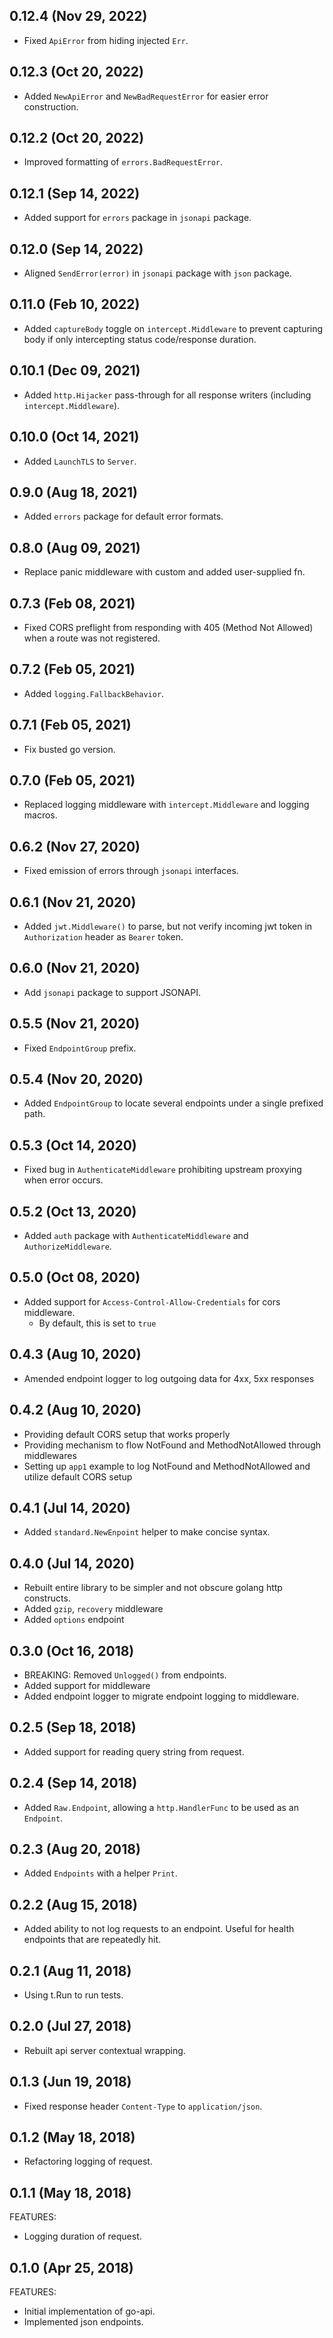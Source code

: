 ## 0.12.4 (Nov 29, 2022)

* Fixed `ApiError` from hiding injected `Err`.

## 0.12.3 (Oct 20, 2022)

* Added `NewApiError` and `NewBadRequestError` for easier error construction.

## 0.12.2 (Oct 20, 2022)

* Improved formatting of `errors.BadRequestError`.

## 0.12.1 (Sep 14, 2022)

* Added support for `errors` package in `jsonapi` package.

## 0.12.0 (Sep 14, 2022)

* Aligned `SendError(error)` in `jsonapi` package with `json` package.

## 0.11.0 (Feb 10, 2022)

* Added `captureBody` toggle on `intercept.Middleware` to prevent capturing body if only intercepting status code/response duration.

## 0.10.1 (Dec 09, 2021)

* Added `http.Hijacker` pass-through for all response writers (including `intercept.Middleware`).

## 0.10.0 (Oct 14, 2021)

* Added `LaunchTLS` to `Server`.

## 0.9.0 (Aug 18, 2021)

* Added `errors` package for default error formats.

## 0.8.0 (Aug 09, 2021)

* Replace panic middleware with custom and added user-supplied fn.

## 0.7.3 (Feb 08, 2021)

* Fixed CORS preflight from responding with 405 (Method Not Allowed) when a route was not registered.

## 0.7.2 (Feb 05, 2021)

* Added `logging.FallbackBehavior`.

## 0.7.1 (Feb 05, 2021)

* Fix busted go version.

## 0.7.0 (Feb 05, 2021)

* Replaced logging middleware with `intercept.Middleware` and logging macros.

## 0.6.2 (Nov 27, 2020)

* Fixed emission of errors through `jsonapi` interfaces.

## 0.6.1 (Nov 21, 2020)

* Added `jwt.Middleware()` to parse, but not verify incoming jwt token in `Authorization` header as `Bearer` token.

## 0.6.0 (Nov 21, 2020)

* Add `jsonapi` package to support JSONAPI.

## 0.5.5 (Nov 21, 2020)

* Fixed `EndpointGroup` prefix.

## 0.5.4 (Nov 20, 2020)

* Added `EndpointGroup` to locate several endpoints under a single prefixed path.

## 0.5.3 (Oct 14, 2020)

* Fixed bug in `AuthenticateMiddleware` prohibiting upstream proxying when error occurs.

## 0.5.2 (Oct 13, 2020)

* Added `auth` package with `AuthenticateMiddleware` and `AuthorizeMiddleware`.

## 0.5.0 (Oct 08, 2020)

* Added support for `Access-Control-Allow-Credentials` for cors middleware.
  * By default, this is set to `true`

## 0.4.3 (Aug 10, 2020)

* Amended endpoint logger to log outgoing data for 4xx, 5xx responses

## 0.4.2 (Aug 10, 2020)

* Providing default CORS setup that works properly
* Providing mechanism to flow NotFound and MethodNotAllowed through middlewares
* Setting up `app1` example to log NotFound and MethodNotAllowed and utilize default CORS setup

## 0.4.1 (Jul 14, 2020)

* Added `standard.NewEnpoint` helper to make concise syntax.

## 0.4.0 (Jul 14, 2020)

* Rebuilt entire library to be simpler and not obscure golang http constructs.
* Added `gzip`, `recovery` middleware
* Added `options` endpoint

## 0.3.0 (Oct 16, 2018)

* BREAKING: Removed `Unlogged()` from endpoints.
* Added support for middleware
* Added endpoint logger to migrate endpoint logging to middleware.

## 0.2.5 (Sep 18, 2018)

* Added support for reading query string from request.

## 0.2.4 (Sep 14, 2018)

* Added `Raw.Endpoint`, allowing a `http.HandlerFunc` to be used as an `Endpoint`. 

## 0.2.3 (Aug 20, 2018)

* Added `Endpoints` with a helper `Print`.

## 0.2.2 (Aug 15, 2018)

* Added ability to not log requests to an endpoint. Useful for health endpoints that are repeatedly hit.

## 0.2.1 (Aug 11, 2018)

* Using t.Run to run tests.

## 0.2.0 (Jul 27, 2018)

* Rebuilt api server contextual wrapping.

## 0.1.3 (Jun 19, 2018)

* Fixed response header `Content-Type` to `application/json`.

## 0.1.2 (May 18, 2018)

* Refactoring logging of request.

## 0.1.1 (May 18, 2018)

FEATURES:

* Logging duration of request.

## 0.1.0 (Apr 25, 2018)

FEATURES:

* Initial implementation of go-api.
* Implemented json endpoints.
